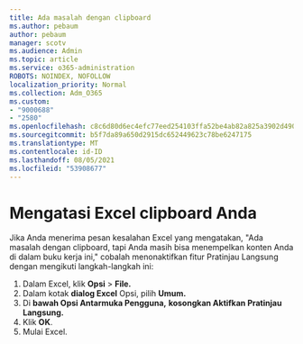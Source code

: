 ```yaml
---
title: Ada masalah dengan clipboard
ms.author: pebaum
author: pebaum
manager: scotv
ms.audience: Admin
ms.topic: article
ms.service: o365-administration
ROBOTS: NOINDEX, NOFOLLOW
localization_priority: Normal
ms.collection: Adm_O365
ms.custom:
- "9000688"
- "2580"
ms.openlocfilehash: c8c6d80d6ec4efc77eed254103ffa52be4ab82a825a3902d490f7059708e76e8
ms.sourcegitcommit: b5f7da89a650d2915dc652449623c78be6247175
ms.translationtype: MT
ms.contentlocale: id-ID
ms.lasthandoff: 08/05/2021
ms.locfileid: "53908677"
---
```

# <a name="resolving-excel-clipboard-error"></a>Mengatasi Excel clipboard Anda

Jika Anda menerima pesan kesalahan Excel yang mengatakan, "Ada masalah dengan clipboard, tapi Anda masih bisa menempelkan konten Anda di dalam buku kerja ini," cobalah menonaktifkan fitur Pratinjau Langsung dengan mengikuti langkah-langkah ini:

1. Dalam Excel, klik **Opsi**  >  **File.**
3. Dalam kotak **dialog Excel** Opsi, pilih **Umum.**
4. Di **bawah Opsi Antarmuka Pengguna,** **kosongkan Aktifkan Pratinjau Langsung.**
5. Klik **OK**.
6. Mulai Excel.
